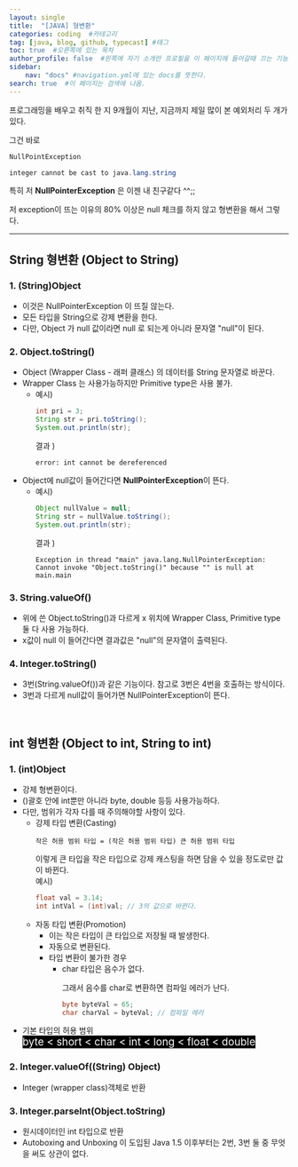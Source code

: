 ```yaml
---
layout: single
title:  "[JAVA] 형변환"
categories: coding  #카테고리
tag: [java, blog, github, typecast] #태그
toc: true  #오른쪽에 있는 목차
author_profile: false  #왼쪽에 자기 소개란 프로필을 이 페이지에 들어갈때 끄는 기능
sidebar:
    nav: "docs" #navigation.yml에 있는 docs를 뜻한다.
search: true  #이 페이지는 검색에 나옴.
---
```


프로그래밍을 배우고 취직 한 지 9개월이 지난, 지금까지 제일 많이 본 예외처리 두 개가 있다. <p>그건 바로<br/>

```java
NullPointException
```
```java
integer cannot be cast to java.lang.string
```


특히 저 **NullPointerException** 은 이젠 내 친구같다 ^^;;

저 exception이 뜨는 이유의 80% 이상은 null 체크를 하지 않고 형변환을 해서 그렇다. <br/>

<hr/>

## String 형변환 (Object to String)

### 1. (String)Object 
- 이것은 NullPointerException 이 뜨질 않는다. 
- 모든 타입을 String으로 강제 변환을 한다.
- 다만, Object 가 null 값이라면 null 로 되는게 아니라 문자열 "null"이 된다.

### 2. Object.toString()
- Object (Wrapper Class - 래퍼 클래스) 의 데이터를 String 문자열로 바꾼다.
- Wrapper Class 는 사용가능하지만 Primitive type은 사용 불가.
    - 예시) 
        ```java
        int pri = 3;
        String str = pri.toString();
        System.out.println(str);
        ```
        결과 )
        ```plaintext
        error: int cannot be dereferenced
        ```
- Object에 null값이 들어간다면 **NullPointerException**이 뜬다.
    - 예시)
        ```java
        Object nullValue = null;
        String str = nullValue.toString();
        System.out.println(str);
        ```
        결과 )
        ```plaintext
        Exception in thread "main" java.lang.NullPointerException: 
        Cannot invoke "Object.toString()" because "" is null at main.main
        ```

### 3. String.valueOf()
- 위에 쓴 Object.toString()과 다르게 x 위치에 Wrapper Class, Primitive type 둘 다 사용 가능하다.
- x값이 null 이 들어간다면 결과값은 "null"의 문자열이 출력된다.

### 4. Integer.toString()
- 3번(String.valueOf())과 같은 기능이다. 참고로 3번은 4번을 호출하는 방식이다.
- 3번과 다르게 null값이 들어가면 NullPointerException이 뜬다. 


<br/>

## int 형변환 (Object to int, String to int)

### 1. (int)Object
- 강제 형변환이다.
- ()괄호 안에 int뿐만 아니라 byte, double 등등 사용가능하다.
- 다만, 범위가 각자 다를 때 주의해야할 사항이 있다.
  - 강제 타입 변환(Casting) 
    ```plaintext
    작은 허용 범위 타입 = (작은 허용 범위 타입) 큰 허용 범위 타입
    ```
    이렇게 큰 타입을 작은 타입으로 강제 캐스팅을 하면 담을 수 있을 정도로만 값이 바뀐다.
    <br/>
    예시)
    ```java
    float val = 3.14;
    int intVal = (int)val; // 3의 값으로 바뀐다.
    ```
  - 자동 타입 변환(Promotion)
    - 이는 작은 타입이 큰 타입으로 저장될 때 발생한다.
    - 자동으로 변환된다.
    - 타입 변환이 불가한 경우
      - char 타입은 음수가 없다. <p>그래서 음수를 char로 변환하면 컴파일 에러가 난다.</p>
        ```java
        byte byteVal = 65;
        char charVal = byteVal; // 컴파일 에러
        ```
- 기본 타입의 허용 범위
    <br/>
    <span style="color:white;background-color:black;font-size:14pt;">
        byte < short < char < int < long < float < double
    </span>

### 2. Integer.valueOf((String) Object)
- Integer (wrapper class)객체로 반환

### 3. Integer.parseInt(Object.toString)
- 원시데이터인 int 타입으로 반환 
- Autoboxing and Unboxing 이 도입된 Java 1.5 이후부터는 2번, 3번 둘 중 무엇을 써도 상관이 없다.
